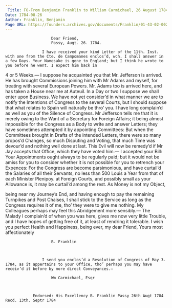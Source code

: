 ```yaml
---
 Title: FO-From Benjamin Franklin to William Carmichael, 26 August 1784
Date: 1784-08-26
Author: Franklin, Benjamin
Page URL: https://founders.archives.gov/documents/Franklin/01-43-02-0028
---
```


				
					
						Dear Friend,
						Passy, Augt. 26. 1784.
					
					I have received your kind Letter of the 11th. Inst. with one from the Cte. de Campomanes enclos’d, wch. I shall answer in a few Days. Your Namesake is gone to England; but I think he wrote to you before he went. I expect him back in

4 or 5 Weeks.— I suppose he acquainted you that Mr. Jefferson is arrived. He has brought Commissions joining him with Mr Adams and myself, for treating with several European Powers. Mr. Adams too is arrived here, and has taken a House near me at Auteuil. In a Day or two I suppose we shall enter upon Business. We have not yet consider’d in what manner we are to notify the Intentions of Congress to the several Courts, but I should suppose that what relates to Spain will naturally be thro’ you. I have long complain’d as well as you of the Silence of Congress. Mr Jefferson tells me that it is merely owing to the Want of a Secretary for Foreign Affairs; it being almost impossible for the Congress as a Body to write and answer Letters; they have sometimes attempted it by appointing Committees: But when the Committees brought in Drafts of the intended Letters, there were so many propos’d Changes, so much Disputing and Voting, that much Time was devour’d and nothing well done at last. This Evil will now be remedy’d if Mr Jay accepts that Office, which they have voted him.— I accepted your Bill: Your Appointments ought always to be regularly paid; but it would not be amiss for you to consider whether it is not possible for you to retrench your Expences: For the Congress are become parsimonious, and have curtail’d the Salaries of all their Servants, no less than 500 Louis a Year from that of each Minister Plenipoy. at Foreign Courts, and possibly small as your Allowance is, it may be curtail’d among the rest. As Money is not my Object,

being near my Journey’s End, and having enough to pay the remaining Turnpikes and Post Chaises, I shall stick to the Service as long as the Congress requires it of me, tho’ they were to give me nothing. My Colleagues perhaps may feel this Abridgement more sensibly.— The Malady I complain’d of when you was here, gives me now very little Trouble, and I have hopes of getting free of it, at least of rendring it tolerable. I wish you perfect Health and Happiness, being ever, my dear Friend, Yours most affectionately
					
						B. Franklin
					
				
				
					I send you enclos’d a Resolution of Congress of May 3. 1784, as it appertains to your Office, tho’ perhaps you may have receiv’d it before by more direct Conveyances.—
					
						Wm Carmichael, Esqr
					
				
			 
				Endorsed: His Excellency B. Franklin Passy 26th Augt 1784 Recd. 13th. Septr 1784
			
